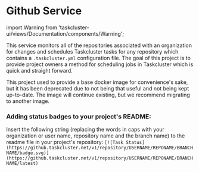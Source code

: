 # Github Service
import Warning from 'taskcluster-ui/views/Documentation/components/Warning';

This service monitors all of the repositories associated with an organization for changes and schedules Taskcluster tasks for any repository which contains a `.taskcluster.yml` configuration file.
The goal of this project is to provide project owners a method for scheduling jobs in Taskcluster which is quick and straight forward.

<Warning>This project used to provide a base docker image for convenience's sake, but it has been deprecated due to not being that useful and not being kept up-to-date. The image will continue existing, but we recommend migrating to another image.</Warning>

### Adding status badges to your project's README:

Insert the following string (replacing the words in caps with your organization or user name, repository name and the branch name) to the readme file in your project's repository:
`[![Task Status](https://github.taskcluster.net/v1/repository/USERNAME/REPONAME/BRANCHNAME/badge.svg)](https://github.taskcluster.net/v1/repository/USERNAME/REPONAME/BRANCHNAME/latest)`
